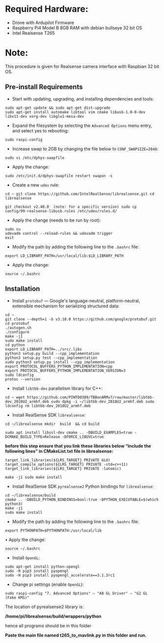 # Required Hardware:
- Drone with Ardupilot Firmware
- Raspberry Pi4 Model B 8GB RAM with debian bullseye 32 bit OS
- Intel Realsense T265 

# Note: 
This procedure is given for Realsense camera interface with Raspbian 32 bit OS.

## Pre-install Requirements

- Start with updating, upgrading, and installing dependencies and tools:

```
sudo apt-get update && sudo apt-get dist-upgrade
sudo apt-get install automake libtool vim cmake libusb-1.0-0-dev libx11-dev xorg-dev libglu1-mesa-dev

```

- Expand the filesystem by selecting the `Advanced Options` menu entry, and select yes to rebooting:

```
sudo raspi-config

```

- Increase swap to 2GB by changing the file below to `CONF_SWAPSIZE=2048`:

```
sudo vi /etc/dphys-swapfile

```

- Apply the change:

`sudo /etc/init.d/dphys-swapfile restart swapon -s`

- Create a new `udev` rule:

`cd ~
git clone https://github.com/IntelRealSense/librealsense.git
cd librealsense`

 `git checkout v2.48.0  (note: for a specific version)
sudo cp config/99-realsense-libusb.rules /etc/udev/rules.d/`

- Apply the change (needs to be run by root):

```
sudo su
udevadm control --reload-rules && udevadm trigger
exit

```

- Modify the path by adding the following line to the `.bashrc` file:

```
export LD_LIBRARY_PATH=/usr/local/lib:$LD_LIBRARY_PATH

```

- Apply the change:

`source ~/.bashrc`

## Installation

- Install `protobuf` — Google's language-neutral, platform-neutral, extensible mechanism for serializing structured data:

```
cd ~
git clone --depth=1 -b v3.10.0 https://github.com/google/protobuf.git
cd protobuf
./autogen.sh
./configure
make -j1
sudo make install
cd python
export LD_LIBRARY_PATH=../src/.libs
python3 setup.py build --cpp_implementation
python3 setup.py test --cpp_implementation
sudo python3 setup.py install --cpp_implementation
export PROTOCOL_BUFFERS_PYTHON_IMPLEMENTATION=cpp
export PROTOCOL_BUFFERS_PYTHON_IMPLEMENTATION_VERSION=3
sudo ldconfig
protoc --version

```

- Install `libtbb-dev` parallelism library for C++:

`cd ~
wget https://github.com/PINTO0309/TBBonARMv7/raw/master/libtbb-dev_2018U2_armhf.deb
sudo dpkg -i ~/libtbb-dev_2018U2_armhf.deb
sudo ldconfig
rm libtbb-dev_2018U2_armhf.deb`

- Install RealSense SDK `librealsense`:

`cd ~/librealsense
mkdir  build  && cd build` 

`sudo apt install libssl-dev
cmake .. -DBUILD_EXAMPLES=true -DCMAKE_BUILD_TYPE=Release -DFORCE_LIBUVC=true`  

**before this step ensure that you link these libraries below “include the following lines” in CMakeList.txt file in librealsense:** 

```
target_link_libraries(${LRS_TARGET} PRIVATE GLU)
target_compile_options(${LRS_TARGET} PRIVATE -std=c++11)
target_link_libraries(${LRS_TARGET} PRIVATE -latomic)
```

`make -j1
sudo make install`

- Install RealSense SDK `pyrealsense2` Python bindings for `librealsense`:

```
cd ~/librealsense/build
cmake .. -DBUILD_PYTHON_BINDINGS=bool:true -DPYTHON_EXECUTABLE=$(which python3)
make -j1
sudo make install

```

- Modify the path by adding the following line to the `.bashrc` file:

`export PYTHONPATH=$PYTHONPATH:/usr/local/lib`  

• Apply the change:

```
source ~/.bashrc

```

- Install `OpenGL`:

```
sudo apt-get install python-opengl
sudo -H pip3 install pyopengl
sudo -H pip3 install pyopengl_accelerate==3.1.3rc1

```

- Change pi settings (enable `OpenGL`):

`sudo raspi-config
"7. Advanced Options" – "A8 GL Driver" – "G2 GL (Fake KMS)"`

The location of pyrealsense2 library is:

**/home/pi/librealsense/build/wrappers/python**

hence all programs should be in this folder

**Paste the main file named t265_to_mavlink.py in this folder and run.**
